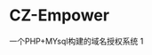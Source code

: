 <!--
 * @Description: 
 * @Autor: 吃纸怪
 * @QQ: 2903074366
 * @Email: 2903074366@qq.com
 * @QQgroup: 801235342
 * @Github: https://github.com/zhiguai
-->
# CZ-Empower
一个PHP+MYsql构建的域名授权系统
1